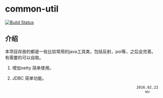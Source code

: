 # common-util
[![Build Status](https://travis-ci.org/wuxinbo/common-util.svg?branch=master)](https://travis-ci.org/wuxinbo/common-util)
## 介绍
本项目存放的都是一些比较常用的java工具类，包括反射，poi等，之后会完善。有需要的可以自取。  
1. 增加netty 简单使用。  
2. JDBC 简单功能。

																2016.02.22
								 									wu

